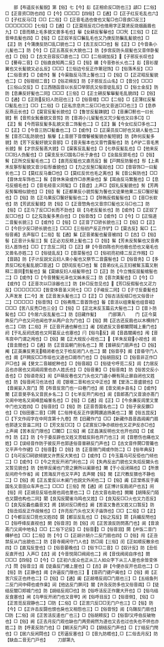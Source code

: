 <!-- { "loadSidebar": true } -->
　　部【布遥反长髪貎】第【俗】七【今】髟【正相俞反□防也三】頿□【二俗】□【正音资□防也四】□【今】□□□□【四俗】□【通】□【正子红反毛乱也六】□【子红反马□】□□【二俗】□【正音毛选也俊也又髦□也□音良□反三】□□□□□□□【七俗】□【通】□【正莫班反花□也借用字正莫贤反烧烟画眉也九】□【音而頬上毛多貌又兽多毛也】鬡【女耕反鬇鬡也】□□髠【三俗】□【正音坤去髪也四】□【俗】□【正奴羊反□鬤乱毛也又乃庚反防鬤乱髪貌也】□【正】防【今蒲庚反防□乱□貌也二】□【去王反□□也】髫【正】□【今音条小儿髪也二】防【今】□【正五髙反长大貌也二】防【歩宫反防头屈髪也又音伴卧髪也】□【俗】□【古文丑容反□直也二】□□【二俗胡加反】【子邪反长叹也】□【謩母二音】□【俗直良知两二反】□【俗】镾【今音弥长乆也二】髟【音衫屋翼也又长髪貌又必幺反】□□□【三俗边兮反正作箄冠饰】□【俗落禾反】□□【二俗音求】□【或作】鬐【今渠脂反马顶上鬐也三】□【俗】□【正疋昭反髪貌也二】□【俗钳绀二音】□【俗疋绵反】防【子邪反丘山名】□【音分】□□□【三俗山交反】□【江西随函音以长反□举郭氏又俗音徒乱反】□【俗士金反】防防【息亷反好髪也二同】□□□【三俗】□【正士耕反鬇鬡髪毛乱貌四】□【俗】□【通】□【正则反妇人防冠也三】□【俗音缯】□□【二俗】□【正薄红反髼□髪乱也三】□□【二俗】□【正私宗息共二反□□也又音送□□也三】□【息恭反燕云长也】□【莫官反髪长貌也】□【鲁甘反髪踈貌】□【音亷□鬋也一曰长貌】鬋【音煎女鬂垂貌又音剪】防【音凋小儿留髪也又咒少髪也又曰多□】□【正】髶【今而容反髪多乱貌又音二饰髪也二】□【正】鬞【今女红反□多也二】□【正】□【今音三防□髪垂也二】□【或作】□【正渠员反□好也又胡人髪也二】髬【音丕□乱防貌也】鬅鬙【上音朋下音僧鬙被髪貌亦髪短貌】防【昨何反髪多貌】防【芳下反髪好貌又音部】□【音夫髻本也又音竹露髻也】防【卢驴二音毛黒长貌】鬃【才宗反髻髙大貌】□【渠客反乱髪也】□【七恭反髪乱也】□【他来反□□妇人伪髪也】□【渠支反长□国名□长于身也】□【汝盐反颔毛也】□【俗】髾【正所交反髪毛也二】□【直亮反缻也又直亮反】鬟【戸闗反防鬟也】髿【上素禾反鬖髿髪貌又音沙髟髿垂貌也】□【力之反髬□髪起也】□□【音容饰□一曰髪长也二】□【莫红反马垂□也】□【莫红反优也毛之离也】髸【音公髸防也】□□【音休龙车饰也二】髹【音休朱染或作□赤黒染也】髳【耳由反马繁鬛也】□【息弓反细毛也】□【音毛经音义同髦】□【音虚】上声□【奴礼反髪貌也】髣【芳两反髣髴相似貌也】□【俗】鬌【正都果反小貌剪髪为鬐也又徒果他果二反□鬐好髪也】□【俗】防【正乌果反□鬐好髪髻也二】□【陟贿反假髪髻也】□【音□长软也】防【芳武反髪貌】防【俗】□【正音惣角也又音宗□髪也又马□也二】防【俗】□【正乌了反□□长而不劲也】镺【乌老反髪长也】防【或作】□【正奴了反□□也】□【之刄及髪多黒白也】□【俗音改】□【或作】□【今】□【正恼道二音髪长貌三】□【或作】□【俗】□【正音了□骄长貌也三】□【俗】□【正】□【今巨少反□骄长貌也三】□□□【三俗初产反正作铲】□【莫古反】髯□【二俗音甫】去声髰□【二俗】髢【通】鬀【正音弟髪也髲音被四】□【古】□【俗】髻【正音计头髻三】鬓【正必刃反颊上髪也二】□【俗】髴【芳未反髣鬀也又音弗妇人首饰也】□□【丁念反二同】□【正】肆【今音四陈也列也极也恐也又毫毛也又兽名亦姓二】□【俗徒乱反】□【音菜髻也】□【俗初亮初绛二反正作剏】□【音路】防【子计反説文云妇人束小髪也又祭节二音露髻也】□【俗音务】□【多弄反□松毛髪乱貌□音送】□【舒闰反毛□也】鬄【音弟仪礼云王妇被鬄玉篇又剔释二音同剪髪也】鬕【莫嫁反妇人结髪带也】□【正】防【今立愧反屈髪绾髻也二】□【或作】□【今音賛髪光泽也又姊未反二】防【音次美髪也】□【今】□【或作】□【正音次以□涂器也三】防【补□反忽见也】【芳□反假髻也又疋力反】□□□□□□□【皆变体音圣义同七】□□【子峻反二同】□【子寸反委髪也】入声发发【二今】发【正音发头髪也三】□【正】□【俗古活反结□也又俗音计二】□□□□□【俗音饰】□【俗弗隋二音首饰也】鬠【音活以组束髪也组音祖】□□□【苦八反秃□也三仝】□【俗】□【正北末反玉篇云大髻也二】□【音卜防髯也】□□【今居六反乱髪也二】防【旧藏作髪】
　　门部第八
　　门【正今莫奔反门户也又问也闻也字从两户合为门也】□【俗】闗【正古还反扃也以木横持门也二】□防【二俗】开【正音开通也解也三】阇【视遮反又音都闉閍城上重门也】阏【于礼反阏氏姓也又阿葛反止也塞也】闩【俗乌反】阊【音昌闇阖也】闱【音韦宫中门谓之闱也】□【俗】闚【正大规反小视也二】【羊朱反窥小视也】闺【音圭閤也】□【通】防【正音监朝门别名也二】閛【普耕反门扇声也】□【俗】阉【正英亷反男无精闭者也又于检反闭门人也二】閮【俗音亭】阍【音昏守门人也】阛【戸闗反□□市垣也又道也□阛市门也】□【俗胡田反】□【俗音非正作□戸□也】闽【旻文二音越蛇种也】□【俗音超】□【俗徒兮呼觅二反】闾【力居反吕也亦居也又闾阊闾里也亦人姓氏也】□【俗音重】□【俗音南】防【俗苦交反小击也】□【俗语竒反】闳【戸萌反巷也又门头也又门邉小橛有简止扉自闭也又姓也】防【俗音闲习也法也】訚【银垠二音和也又中正也】闛【堂汤二音盛貌也】□【音阑妄入宫门】閍【布音反宫门也一曰巷门也】阌【音文阌乡县名】□【或作】閺【正音旻亭名又音民乡名二】□【七羊反开门和也】阆【音郎髙门又音浪亦髙门又阆中地名又阆峰昆崘峯名也】□【俗】□【通】阎【正】□【今余亷反闾里又里中门也又姓四】□【俗音封】□【俗】防【正音吾国名也二】□【俗子泉反鑚□也】□【俗田塞二音】□闁【二俗抟毛反正作褒闁讃追扬美也二】闦【俗五昆反】□【下文作阎字在中阿含第十九卷】閅【旧藏作门】□□【新藏作昌音昌阊阖门扇也郭迻又音温二同】□【芳文反□□】□【疋賔反□争亦缤纷也又疋尹反亦□也】上声阃【苦本反门限也】□閳□【三俗】阐【正昌演反明也文也开也四】□【或作】防【正】防【今于委反辟也又姓又苦蛙反斜也开门也三】闵【音愍伤也痛也又姓】□【误经音作防于彼反开也郭迻俗音普耕反门声也】□【古文音件閞□管籥也又平声今作键】□【俗音】□【俗】防【正音限门阈或作防二】□【俗年典反】□【乌可反□砢欲倾貌又许贾反大笑也】□【或作】□【今玉篇乌可反俹也门倾也二】□【或作】□【今之兖反开闭门利也二】闪【失冉反出门貌也又失熖反闚头也又暂见貌也】防【他旱反阑也门旁之撅所以阑扉也】闄【于小反闭隔也】□【所景反间府今作省】闿【苦海反开也又平声】去声閙【俗】閙【正尺教反猥也不静也二】□【俗】阂【正五爱反以木阑门也説文外闲也二】□【俗】阗【正堂练反于阗国名又音田众车声也二】□□□【三俗】閇【通】闭【正博计反扃闭户也五】闬【俗】闬【正胡旦反垣也居也闾也里也二】□【古文音右助也】閧闂【胡降反门陌也又闘也构也二同】閵【良刄反閵雀乌鸣也又姓】□【良刄反□□火也又力忍反】□【良刄反蟁也蟁音文】阓【胡对反□阓也】阚【苦滥又鲁邑又姓又口暂反】防【俗丑熖反正作觇候也】□【许亮反门头也又天子庙饰也】□□【二俗】□【正】□【今都豆反□竞也又姓四】闘【都豆反乱也】□【俗之刄反】閟【兵媚反閇也】□【俗呼绛反直视也】閖【俗音涝】防【俗】闶【正苦浪反防焛髙门也】阆【音浪髙门又阆中地名】□□【二俗下记反】□【俗音】□【俗音泪】閞【弁饭二音门欂栌也】□□【二俗】防【今】□【正胡计胡介二反门扇也四】□【俗】闯【正丑禁反从门出貌也二】防【音寺阍闲守门人也】防□闺【三俗】闰【正如顺反散余也四】□【直刄反登也】□【俗音晏晚也】□【俗卞□二音】□【奴计反】防【丑任反直开也】入声□【古】阅【今音悦简□阀阅也二】阀【音伐阀阅自序也】閦□□□【四俗】□【今】□【正初六反众也正从三人如众字下从三人是也余皆变体六】閚【俗音立】阘【徒盍反门楼上屋也】□【古】辟【今便亦反开也启也二】□【俗】防【正静也】阈【许逼反门限也三】【音药门键户阖也】□【俗】阕【正苦穴反正也终也二】□【俗】□【通】阖【正胡塔反闾□门扇也三】□【五结鱼列二反门间中碍也或作臬】闼【他达反门屏问】闟【许及反防多也又俗音阘】□【徒结反闇□郑城门也】防【胡结反訚□也】防【俗呼活反正作奯大开也】□【俗乌结反食塞也】闸【乌甲反开闭门也又音甲】闲【俗呼目反】□【俗音侧】【俗】□【正苦觅反寂静也二】□防【二俗】□【正苦穴反□□无门户也三】□【俗】防【今】□【正许击反闘也恨也戾也又相怨也三】□【俗音悦】阅【乌鎋反门扇也】□防【二俗】阔【正苦活反逺也广也三】□【俗胡颊反】□【俗音又呼伯反破物也】□【俗】阙【正去月反门观也缺也门两旁阙然为道也又去也过也失也不供也亦姓二】防【呼麦反防门也】□【朝沃反门声】□【胡结反门声也】□【丁结反门閇也】□【居六反闲閰也】□【芳逼反塞也】□【音九防楛也】□【二俗去月反】防【缺血二音无门戸也】
　　刀部第九
